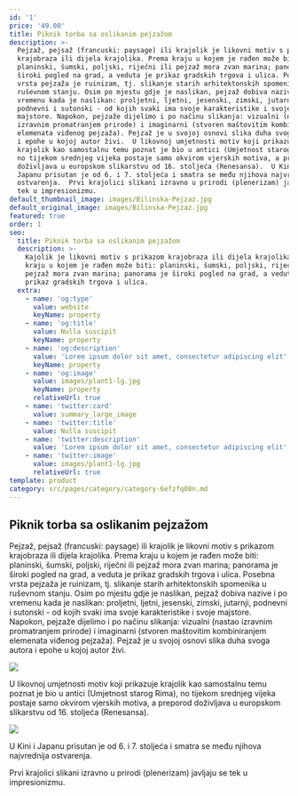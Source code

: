 ```yaml
---
id: '1'
price: '49.00'
title: Piknik torba sa oslikanim pejzažom
description: >-
  Pejzaž, pejsaž (francuski: paysage) ili krajolik je likovni motiv s prikazom
  krajobraza ili dijela krajolika. Prema kraju u kojem je rađen može biti:
  planinski, šumski, poljski, riječni ili pejzaž mora zvan marina; panorama je
  široki pogled na grad, a veduta je prikaz gradskih trgova i ulica. Posebna
  vrsta pejzaža je ruinizam, tj. slikanje starih arhitektonskih spomenika u
  ruševnom stanju. Osim po mjestu gdje je naslikan, pejzaž dobiva nazive i po
  vremenu kada je naslikan: proljetni, ljetni, jesenski, zimski, jutarnji,
  podnevni i sutonski - od kojih svaki ima svoje karakteristike i svoje
  majstore. Napokon, pejzaže dijelimo i po načinu slikanja: vizualni (nastao
  izravnim promatranjem prirode) i imaginarni (stvoren maštovitim kombiniranjem
  elemenata viđenog pejzaža). Pejzaž je u svojoj osnovi slika duha svoga autora
  i epohe u kojoj autor živi.  U likovnoj umjetnosti motiv koji prikazuje
  krajolik kao samostalnu temu poznat je bio u antici (Umjetnost starog Rima),
  no tijekom srednjeg vijeka postaje samo okvirom vjerskih motiva, a preporod
  doživljava u europskom slikarstvu od 16. stoljeća (Renesansa).  U Kini i
  Japanu prisutan je od 6. i 7. stoljeća i smatra se među njihova najvrednija
  ostvarenja.  Prvi krajolici slikani izravno u prirodi (plenerizam) javljaju se
  tek u impresionizmu. 
default_thumbnail_image: images/Bilinska-Pejzaz.jpg
default_original_image: images/Bilinska-Pejzaz.jpg
featured: true
order: 1
seo:
  title: Piknik torba sa oslikanim pejzažom
  description: >-
    Kajolik je likovni motiv s prikazom krajobraza ili dijela krajolika. Prema
    kraju u kojem je rađen može biti: planinski, šumski, poljski, riječni ili
    pejzaž mora zvan marina; panorama je široki pogled na grad, a veduta je
    prikaz gradskih trgova i ulica.
  extra:
    - name: 'og:type'
      value: website
      keyName: property
    - name: 'og:title'
      value: Nulla suscipit
      keyName: property
    - name: 'og:description'
      value: 'Lorem ipsum dolor sit amet, consectetur adipiscing elit'
      keyName: property
    - name: 'og:image'
      value: images/plant1-lg.jpg
      keyName: property
      relativeUrl: true
    - name: 'twitter:card'
      value: summary_large_image
    - name: 'twitter:title'
      value: Nulla suscipit
    - name: 'twitter:description'
      value: 'Lorem ipsum dolor sit amet, consectetur adipiscing elit'
    - name: 'twitter:image'
      value: images/plant1-lg.jpg
      relativeUrl: true
template: product
category: src/pages/category/category-6efzfq08n.md
---
```

## Piknik torba sa oslikanim pejzažom



Pejzaž, pejsaž (francuski: paysage) ili krajolik je likovni motiv s prikazom krajobraza ili dijela krajolika. Prema kraju u kojem je rađen može biti: planinski, šumski, poljski, riječni ili pejzaž mora zvan marina; panorama je široki pogled na grad, a veduta je prikaz gradskih trgova i ulica. Posebna vrsta pejzaža je ruinizam, tj. slikanje starih arhitektonskih spomenika u ruševnom stanju. Osim po mjestu gdje je naslikan, pejzaž dobiva nazive i po vremenu kada je naslikan: proljetni, ljetni, jesenski, zimski, jutarnji, podnevni i sutonski - od kojih svaki ima svoje karakteristike i svoje majstore. Napokon, pejzaže dijelimo i po načinu slikanja: vizualni (nastao izravnim promatranjem prirode) i imaginarni (stvoren maštovitim kombiniranjem elemenata viđenog pejzaža). Pejzaž je u svojoj osnovi slika duha svoga autora i epohe u kojoj autor živi.

![](/images/pejzaz-gorski-michal-stanko\_1.jpg)

U likovnoj umjetnosti motiv koji prikazuje krajolik kao samostalnu temu poznat je bio u antici (Umjetnost starog Rima), no tijekom srednjeg vijeka postaje samo okvirom vjerskih motiva, a preporod doživljava u europskom slikarstvu od 16. stoljeća (Renesansa).

![](/images/pejzaz-akwarela,hhgscrfpftmjfrcs.jpg)

U Kini i Japanu prisutan je od 6. i 7. stoljeća i smatra se među njihova najvrednija ostvarenja.

Prvi krajolici slikani izravno u prirodi (plenerizam) javljaju se tek u impresionizmu.

